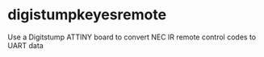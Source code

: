 # digistumpkeyesremote
Use a Digitstump ATTINY board to convert NEC IR remote control codes to UART data
